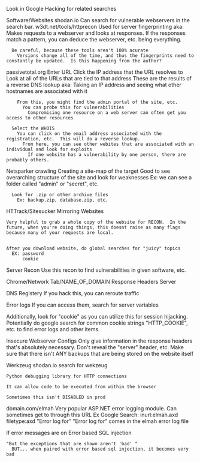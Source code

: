 Look in Google Hacking for related searches

Software/Websites
  shodan.io
    Can search for vulnerable webservers in the search bar.
  w3dt.net/tools/httprecon
    Used for server fingerprinting
      aka: Makes requests to a webserver and looks at responses.  If the responses match a pattern, you can deduce the webserver, etc. being everything.

      Be careful, because these tools aren't 100% acurate
        Versions change all of the time, and thus the fingerprints need to constantly be updated.  Is this happening from the author? 

  passivetotal.org
    Enter URL
      Click the IP address that the URL resolves to
        Look at all of the URLs that are tied to that address
          These are the results of a reverse DNS lookup
            aka: Taking an IP address and seeing what other hostnames are associated with it

        From this, you might find the admin portal of the site, etc.
          You can probe this for vulnerabilities
            Compromising one resource on a web server can often get you access to other resources
      
      Select the WHOIS
        You can click on the email address associated with the registration, etc.  This will do a reverse lookup.
          From here, you can see other webites that are associated with an individual and look for exploits
            If one website has a vulnerability by one person, there are probably others.

  Netsparker
    crawling
      Creating a site-map of the target
      Good to see overarching structure of the site and look for weaknesses
        Ex: we can see a folder called "admin" or "secret", etc.

      Look for .zip or other archive files
        Ex: backup.zip, database.zip, etc. 

  HTTrack/Sitesucker
    Mirroring Websites

    Very helpful to grab a whole copy of the website for RECON.  In the future, when you're doing things, this doesnt raise as many flags because many of your requests are local.


    After you download website, do global searches for "juicy" topics
      EX: password
          cookie


Server Recon
  Use this recon to find vulnerabilities in given software, etc.

  Chrome/Network Tab/NAME_OF_DOMAIN
    Response Headers
      Server

DNS Registery
  If you hack this, you can reroute traffic

Error logs
  If you can access them, search for server variables

  Additionally, look for "cookie" as you can utilize this for session hijacking.
    Potentially do google search for common cookie strings "HTTP_COOKIE", etc. to find error logs and other items.

Insecure Webserver Configs
  Only give information in the response headers that's absolutely necessary.
    Don't reveal the "server" header, etc.
  Make sure that there isn't ANY backups that are being stored on the website itself

  Werkzeug
    shodan.io
      search for wekzeug

    Python debugging library for HTTP connections

    It can allow code to be executed from within the browser

    Sometimes this isn't DISABLED in prod 

  domain.com/elmah
    Very popular ASP.NET error logging module.  Can sometimes get to through this URL
      Ex Google Search: inurl:elmah.axd filetype:axd "Error log for"
        "Error log for" comes in the elmah error log file



  If error messages are on
    Error based SQL injection

    "But the exceptions that are shown aren't 'bad' "
      BUT... when paired with error based sql injection, it becomes very bad
